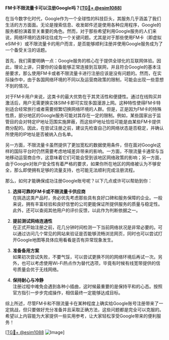 **FM卡不限流量卡可以注册Google吗？[[TG💪+ @esim1088](https://t.me/s/esim1088)]**

在当今数字化时代，Google作为一个全球性的科技巨头，其服务几乎涵盖了我们生活的方方面面。无论是搜索信息、收发邮件还是使用各种应用程序，Google的服务都扮演着至关重要的角色。然而，对于那些希望利用Google服务的人们来说，网络环境的选择往往成为一个关键问题。尤其是对于那些使用FM卡（即虚拟eSIM卡）或不限流量卡的用户而言，是否能够顺利注册并使用Google服务成为了一个备受关注的话题。

首先，我们需要明确一点：Google服务的核心在于提供全球化的互联网体验。因此，理论上讲，只要你的设备能够正常连接到互联网，并且符合Google的基本注册要求，那么使用FM卡或者不限流量卡进行注册应该是没有问题的。然而，在实际操作中，由于各国网络环境的不同以及运营商政策的限制，可能会出现一些意想不到的情况。

对于FM卡用户来说，这类卡的最大优势在于其灵活性和便捷性。通过在线购买并激活后，用户无需更换实体SIM卡即可实现多国漫游上网。这种特性使得FM卡特别适合经常旅行或者需要频繁切换网络环境的人群。但是，正是因为FM卡的特殊性质，部分地区的Google服务可能对其存在一定的限制。例如，某些国家出于监管目的会对特定IP地址范围实施屏蔽，而这些IP地址恰恰可能是由某些FM卡提供商分配的。因此，在尝试注册之前，建议先检查自己的网络状态是否稳定，并确认所使用的IP地址是否被纳入白名单。

另一方面，不限流量卡虽然提供了更加宽松的数据使用条件，但在面对Google这样的国际平台时仍然需要考虑地域差异带来的影响。一方面，不限流量卡通常与当地移动运营商合作，这意味着它们可能会受到该地区网络政策的影响；另一方面，由于Google对账户安全性有着严格的要求，如果你所在地区的网络被认为不够安全，那么即使拥有足够的流量支持，也可能无法顺利完成注册流程。

那么，如何才能确保成功注册Google账号呢？以下几点或许可以帮助到你：

1. **选择可靠的FM卡或不限流量卡供应商**  
   在挑选这类产品时，务必优先考虑那些具有良好口碑和服务保障的企业。一般来说，拥有丰富经验和良好信誉的公司更能保证所提供服务的质量与稳定性。此外，还可以查阅其他用户的评价反馈，以此作为判断依据之一。

2. **提前测试网络连通性**  
   在正式开始注册之前，花几分钟时间检测一下当前网络状况是非常必要的。可以通过访问几个常见的网站来验证是否能够流畅浏览网页，同时也可以尝试打开Google地图等具体应用看看是否有异常现象发生。

3. **准备备用方案**  
   如果初次尝试失败，不要气馁，可以尝试更换不同的网络环境后再试一次。另外，也可以考虑使用Wi-Fi热点作为替代选项，毕竟有时候有线宽带提供的信号质量会优于无线网络。

4. **保持耐心与冷静**  
   注册过程中难免会遇到各种小插曲，这时候最重要的是保持平和的心态。按照官方指引一步步完成操作，相信最终一定能够达成目标。

综上所述，尽管FM卡和不限流量卡在某种程度上确实给Google账号注册带来了一定挑战，但只要做好充分准备并且采取正确方法，这些问题都是完全可以克服的。希望以上内容能为大家提供一些实用参考，让大家轻松享受Google带来的便利服务！

[[TG💪+ @esim1088](https://t.me/s/esim1088) ![Image](https://i.postimg.cc/4NQfJmqS/Snipaste-2025-05-13-00-14-12.png)]